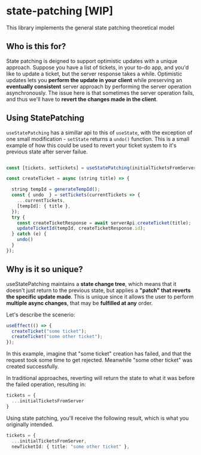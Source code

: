 # state-patching [WIP]
This library implements the general state patching theoretical model

## Who is this for?
State patching is deigned to support optimistic updates with a unique approach.
Suppose you have a list of tickets, in your to-do app, and you'd like to update a ticket, but the server response takes a while.
Optimistic updates lets you **perform the update in your client** while preserving an **eventually consistent** server approach by performing the server operation asynchronously.
The issue here is that sometimes the server operation fails, and thus we'll have to **revert the changes made in the client**.

## Using StatePatching
`useStatePatching` has a simillar api to this of `useState`, with the exception of one small modification - `setState` returns a `undo()` function.
This is a small example of how this could be used to revert your ticket system to it's previous state after server failue.
```ts

const [tickets, setTickets] = useStatePatching(initialTicketsFromServer);

const createTicket = async (string title) => {

  string tempId = generateTempId();
  const { undo  } = setTickets(currentTickets => {
    ...currentTickets,
    [tempId]: { title },
  });
  try {
    const createTicketResponse = await serverApi.createTicket(title);
    updateTicketId(tempId, createTicketResponse.id);
  } catch (e) {
    undo()
  }
});
```

## Why is it so unique?
useStatePatching maintains a **state change tree**, which means that it doesn't just return to the previous state, but applies a **"patch" that reverts the specific update made**.
This is unique since it allows the user to perform **multiple async changes**, that may be **fulfilled at any** order.

Let's describe the scenerio:

```ts
useEffect(() => {
  createTicket("some ticket");
  createTicket("some other ticket");
});
```

In this example, imagine that "some ticket" creation has failed, and that the request took some time to get rejected.
Meanwhile "some other ticket" was created successfully.

In traditional approaches, reverting will return the state to what it was before the failed operation, resulting in:

```ts
tickets = {
  ...initialTicketsFromServer
}
```
Using state patching, you'll receive the following result, which is what you originally intended.

```ts
tickets = {
  ...initialTicketsFromServer,
  newTicketId: { title: "some other ticket" },
```
